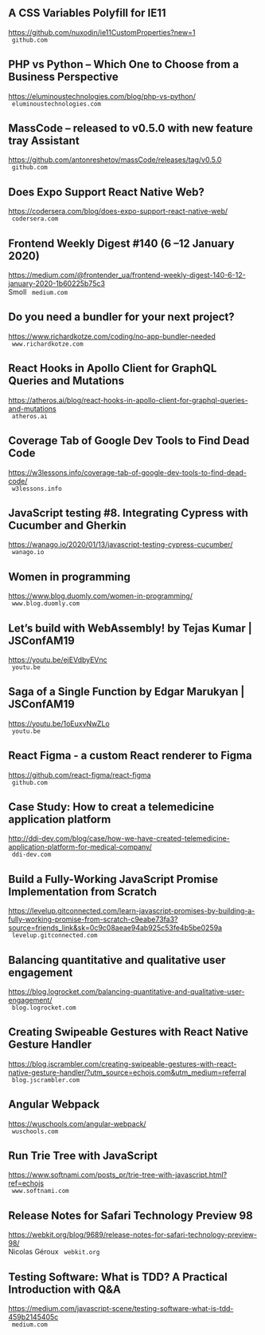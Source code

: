 ## A CSS Variables Polyfill for IE11  
https://github.com/nuxodin/ie11CustomProperties?new=1  
 ` github.com`
  

## PHP vs Python – Which One to Choose from a Business Perspective  
https://eluminoustechnologies.com/blog/php-vs-python/  
 ` eluminoustechnologies.com`
  

## MassCode – released to v0.5.0 with new feature tray Assistant  
https://github.com/antonreshetov/massCode/releases/tag/v0.5.0  
 ` github.com`
  

## Does Expo Support React Native Web?  
https://codersera.com/blog/does-expo-support-react-native-web/  
 ` codersera.com`
  

## Frontend Weekly Digest #140 (6 –12 January 2020)  
https://medium.com/@frontender_ua/frontend-weekly-digest-140-6-12-january-2020-1b60225b75c3  
Smoll ` medium.com`
  

## Do you need a bundler for your next project?  
https://www.richardkotze.com/coding/no-app-bundler-needed  
 ` www.richardkotze.com`
  

## React Hooks in Apollo Client for GraphQL Queries and Mutations  
https://atheros.ai/blog/react-hooks-in-apollo-client-for-graphql-queries-and-mutations  
 ` atheros.ai`
  

## Coverage Tab of Google Dev Tools to Find Dead Code  
https://w3lessons.info/coverage-tab-of-google-dev-tools-to-find-dead-code/  
 ` w3lessons.info`
  

## JavaScript testing #8. Integrating Cypress with Cucumber and Gherkin  
https://wanago.io/2020/01/13/javascript-testing-cypress-cucumber/  
 ` wanago.io`
  

## Women in programming  
https://www.blog.duomly.com/women-in-programming/  
 ` www.blog.duomly.com`
  

## Let’s build with WebAssembly! by Tejas Kumar | JSConfAM19  
https://youtu.be/ejEVdbyEVnc  
 ` youtu.be`
  

## Saga of a Single Function by Edgar Marukyan | JSConfAM19  
https://youtu.be/1oEuxvNwZLo  
 ` youtu.be`
  

## React Figma - a custom React renderer to Figma  
https://github.com/react-figma/react-figma  
 ` github.com`
  

## Case Study: How to creat a telemedicine application platform  
http://ddi-dev.com/blog/case/how-we-have-created-telemedicine-application-platform-for-medical-company/  
 ` ddi-dev.com`
  

## Build a Fully-Working JavaScript Promise Implementation from Scratch  
https://levelup.gitconnected.com/learn-javascript-promises-by-building-a-fully-working-promise-from-scratch-c9eabe73fa3?source=friends_link&sk=0c9c08aeae94ab925c53fe4b5be0259a  
 ` levelup.gitconnected.com`
  

## Balancing quantitative and qualitative user engagement  
https://blog.logrocket.com/balancing-quantitative-and-qualitative-user-engagement/  
 ` blog.logrocket.com`
  

## Creating Swipeable Gestures with React Native Gesture Handler  
https://blog.jscrambler.com/creating-swipeable-gestures-with-react-native-gesture-handler/?utm_source=echojs.com&utm_medium=referral  
 ` blog.jscrambler.com`
  

## Angular Webpack  
https://wuschools.com/angular-webpack/  
 ` wuschools.com`
  

## Run Trie Tree with JavaScript  
https://www.softnami.com/posts_pr/trie-tree-with-javascript.html?ref=echojs  
 ` www.softnami.com`
  

## Release Notes for Safari Technology Preview 98  
https://webkit.org/blog/9689/release-notes-for-safari-technology-preview-98/  
Nicolas Géroux ` webkit.org`
  

## Testing Software: What is TDD? A Practical Introduction with Q&A  
https://medium.com/javascript-scene/testing-software-what-is-tdd-459b2145405c  
 ` medium.com`
  


